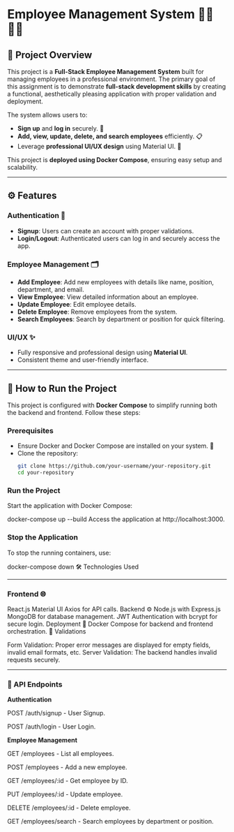 # **Employee Management System** 🧑‍💼👩‍💻

## **📜 Project Overview**
This project is a **Full-Stack Employee Management System** built for managing employees in a professional environment. The primary goal of this assignment is to demonstrate **full-stack development skills** by creating a functional, aesthetically pleasing application with proper validation and deployment.

The system allows users to:
- **Sign up** and **log in** securely. 🔐  
- **Add, view, update, delete, and search employees** efficiently. 📋  
- Leverage **professional UI/UX design** using Material UI. 🎨

This project is **deployed using Docker Compose**, ensuring easy setup and scalability.

---

## **⚙️ Features**
### **Authentication** 🔑
- **Signup**: Users can create an account with proper validations.  
- **Login/Logout**: Authenticated users can log in and securely access the app.

### **Employee Management** 🗂️
- **Add Employee**: Add new employees with details like name, position, department, and email.  
- **View Employee**: View detailed information about an employee.  
- **Update Employee**: Edit employee details.  
- **Delete Employee**: Remove employees from the system.  
- **Search Employees**: Search by department or position for quick filtering.  

### **UI/UX** ✨
- Fully responsive and professional design using **Material UI**.  
- Consistent theme and user-friendly interface.  

---

## **🚀 How to Run the Project**
This project is configured with **Docker Compose** to simplify running both the backend and frontend. Follow these steps:

### **Prerequisites**  
- Ensure Docker and Docker Compose are installed on your system. 🐳  
- Clone the repository:  
  ```bash
  git clone https://github.com/your-username/your-repository.git
  cd your-repository

### **Run the Project**
Start the application with Docker Compose:

docker-compose up --build
Access the application at http://localhost:3000.

### **Stop the Application**
To stop the running containers, use:

docker-compose down
🛠️ Technologies Used


---


### **Frontend 🌐**
React.js
Material UI
Axios for API calls.
Backend ⚙️
Node.js with Express.js
MongoDB for database management.
JWT Authentication with bcrypt for secure login.
Deployment 🚀
Docker Compose for backend and frontend orchestration.
📝 Validations

Form Validation: Proper error messages are displayed for empty fields, invalid email formats, etc.
Server Validation: The backend handles invalid requests securely.


----


### **🧪 API Endpoints**

**Authentication**

POST /auth/signup - User Signup.

POST /auth/login - User Login.



**Employee Management**

GET /employees - List all employees.

POST /employees - Add a new employee.

GET /employees/:id - Get employee by ID.

PUT /employees/:id - Update employee.

DELETE /employees/:id - Delete employee.

GET /employees/search - Search employees by department or position.
